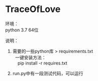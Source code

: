 # TraceOfLove

环境：  
python 3.7 64位


说明：  
1. 需要的一些python库 > requirements.txt  
  &nbsp; 一键安装方法：  
  &nbsp;&nbsp;&nbsp; pip install -r requires.txt
   
2. run.py中有一段测试代码，可以运行
